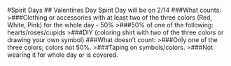 <br/>
#Spirit Days
## Valentines Day Spirit Day will be on 2/14
###What counts:
>###Clothing or accessories with at least two of the three colors (Red, White, Pink) for the whole day - 50%
>###50% of one of the following: hearts/roses/cupids 
>###DIY (coloring shirt with two of the three colors or drawing your own symbol)
###What doesn’t count:
>###Only one of the three colors; colors not 50%.
>###Taping on symbols/colors.
>###Not wearing it for whole day or is covered. 

